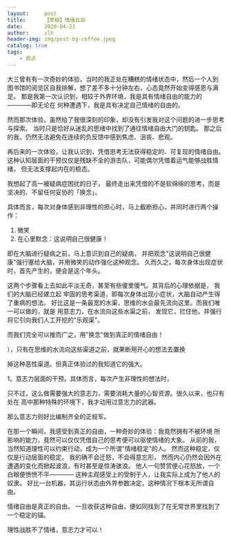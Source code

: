 ```yaml
---
layout:     post
title:      【草稿】情绪自由
date:       2020-04-23
author:     zlh
header-img: img/post-bg-coffee.jpeg
catalog: true
tags:
    - 观点
---
```

大三曾有有一次奇妙的体验，当时的我正处在糟糕的情绪状态中，然后一个人到
图书馆的阅览区自我排解，想了差不多十分钟左右，心态竟然开始变得感恩与满足。
那是我第一次认识到，相较于外界环境，我是具有情绪自由的能力的————即无论在
何种遭遇下，我是具有决定自己情绪的自由的。

然而那次体验，虽然给了我很深刻的印象，却没有引发我对这个问题的进一步思考与探索。
当时只是恰好从迷乱的思绪中找到了通往情绪自由大门的钥匙。
那之后的我，仍然无法避免在连续的负反馈中感到焦虑、沮丧、悲观。

再后来的一次体验，让我认识到，凭借思考无法获得稳定的、可复现的情绪自由。
这种认知层面的干预仅仅是残缺不全的游击队，可能偶尔凭借着运气能够战胜情绪，
但无法支撑起内在的稳态。

我想起了高一被疑病症困扰的日子，
最终走出来凭借的不是软绵绵的思考，而是
坚决的、不留任何妥协的「换念」。

具体而言，每次对身体感到非理性的担心时，马上截断担心，并同时进行两个操作：

1. 微笑
2. 在心里默念：这说明自己很健康！

即在大脑进行疑病之前，马上意识到自己的疑病，
并把观念"这说明自己很健康"强行塞给大脑，并用微笑的动作强化这种观念。
久而久之，每次身体出现症状时，首先产生的，便会是这个年头。

这两个步骤看上去如此平淡无奇，甚至有些傻里傻气。其背后的心理依据是，
我们的大脑已经建立起
牢固的思考渠道，即每次身体出现小症状，大脑自动产生得了重病的想法。
好比这是一条最宽的水渠，思维的水会最先流向这里。而我们唯一可以做的，就是
用意志力，在水流向这些水渠之前，
发现它，拦住他，并强行将它引向我们人工开挖的"乐观渠"。

而我们完全可以推而广之，用"换念"做到真正的情绪自由！

），只有在思维的水流向这些渠道之前，就果断用开心的想法去置换

掉这种恶性渠道。但真正体验过的我知道它的强大。




1。意志力层面的干预。具体而言，每次产生非理性的想法时，

只不过，这么做需要强大的意志力，需要消耗大量的心智资源。很久以来，也只有处在
高中那种特殊的环境下，我才动用过意志力的武器。

那么意志力则好比编制齐全的正规军。

在那一个瞬间，我感受到真正的自由，一种奇妙的体验：我竟然拥有不被环境
所影响的能力，竟然可以仅仅凭借自己的思考便可以驱使情绪的大象。
从前的我，当然知道理性可以约束行动，成为一个所谓"情绪稳定"的人。
然而这种稳定，仅仅是行动层面的稳定。
我的确不会迁怒，不会得意忘形，
然而内心仍然会因外在遭遇的变化而掀起波浪，有时甚至是惊涛骇浪。
他人一句赞赏便心花怒放，一个白眼便愤愤不平————
这种主观感受上的受制于人，让我实际上成为了他人的奴隶。
好比一台机器，其运行状态由外界参数决定，这种情况下根本无所谓自由。

情绪自由是真正的自由。
一旦收获这种自由，便如同找到了在无常世界里找到了一个稳定的锚。

理性战胜不了情绪，意志力才可以！